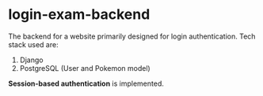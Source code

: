 # login-exam-backend

The backend for a website primarily designed for login authentication. Tech stack used are: 
1. Django
2. PostgreSQL (User and Pokemon model)

**Session-based authentication** is implemented.
